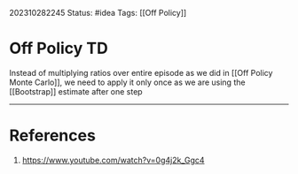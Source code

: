 202310282245
Status: #idea
Tags: [[Off Policy]]

# Off Policy TD

Instead of multiplying ratios over entire episode as we did in [[Off Policy Monte Carlo]], we need to apply it only once as we are using the [[Bootstrap]] estimate after one step

---
# References

1. https://www.youtube.com/watch?v=0g4j2k_Ggc4